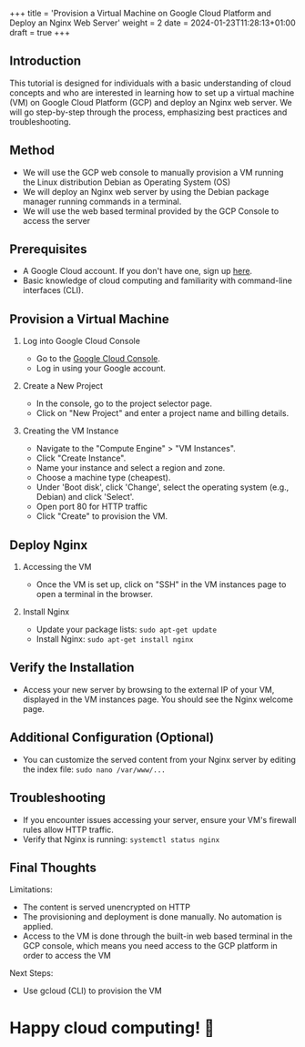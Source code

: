 +++
title = 'Provision a Virtual Machine on Google Cloud Platform and Deploy an Nginx Web Server'
weight = 2
date = 2024-01-23T11:28:13+01:00
draft = true
+++

## Introduction

This tutorial is designed for individuals with a basic understanding of cloud concepts and who are interested in learning how to set up a virtual machine (VM) on Google Cloud Platform (GCP) and deploy an Nginx web server. We will go step-by-step through the process, emphasizing best practices and troubleshooting.

## Method

- We will use the GCP web console to manually provision a VM running the Linux distribution Debian as Operating System (OS)
- We will deploy an Nginx web server by using the Debian package manager running commands in a terminal.
- We will use the web based terminal provided by the GCP Console to access the server

## Prerequisites

- A Google Cloud account. If you don't have one, sign up [here](https://cloud.google.com/).
- Basic knowledge of cloud computing and familiarity with command-line interfaces (CLI).

## Provision a Virtual Machine

1. Log into Google Cloud Console
	- Go to the [Google Cloud Console](https://console.cloud.google.com/).
	- Log in using your Google account.

2. Create a New Project
	- In the console, go to the project selector page.
	- Click on "New Project" and enter a project name and billing details.

3. Creating the VM Instance
	- Navigate to the "Compute Engine" > "VM Instances".
	- Click "Create Instance".
	- Name your instance and select a region and zone.
	- Choose a machine type (cheapest).
	- Under 'Boot disk', click 'Change', select the operating system (e.g., Debian) and click 'Select'.
	- Open port 80 for HTTP traffic
	- Click "Create" to provision the VM.

## Deploy Nginx

1. Accessing the VM
	- Once the VM is set up, click on "SSH" in the VM instances page to open a terminal in the browser.

2. Install Nginx
	- Update your package lists: `sudo apt-get update`
	- Install Nginx: `sudo apt-get install nginx`

## Verify the Installation

- Access your new server by browsing to the external IP of your VM, displayed in the VM instances page. You should see the Nginx welcome page.

## Additional Configuration (Optional)

- You can customize the served content from your Nginx server by editing the index file:
	`sudo nano /var/www/...`

## Troubleshooting

- If you encounter issues accessing your server, ensure your VM's firewall rules allow HTTP traffic.
- Verify that Nginx is running: 
	`systemctl status nginx`

## Final Thoughts

Limitations: 
- The content is served unencrypted on HTTP
- The provisioning and deployment is done manually. No automation is applied.
- Access to the VM is done through the built-in web based terminal in the GCP console, which means you need access to the GCP platform in order to access the VM

Next Steps:
- Use gcloud (CLI) to provision the VM

# Happy cloud computing! 🚀